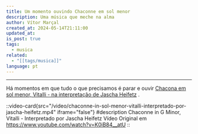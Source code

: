 ```yaml
---
title: Um momento ouvindo Chaconne em sol menor
description: Uma música que meche na alma
author: Vítor Marçal
created_at: 2024-05-14T21:11:00
updated_at: 
is_post: true
tags:
  - musica
related:
  - "[[tags/musica]]"
language: pt
---
```

----

Há momentos em que tudo o que precisamos é parar e ouvir [Chacona em sol menor, Vitalli - na interpretação de Jascha Heifetz](https://youtu.be/K0iB84__atU?si=CMJ7lIiOdj8bC0V9) .

::video-card{src="/video/chaconne-in-sol-menor-vitalli-interpretado-por-jascha-heifetz.mp4" iframe="false"}
#description
Chaconne in G Minor, Vitalli - Interpretado por Jascha Heifetz
Vídeo Original em https://www.youtube.com/watch?v=K0iB84__atU
::